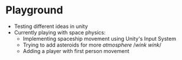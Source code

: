 # Playground
- Testing different ideas in unity
- Currently playing with space physics:
  - Implementing spaceship movement using Unity's Input System
  - Trying to add asteroids for more *atmosphere* /*wink wink*/
  - Adding a player with first person movement

